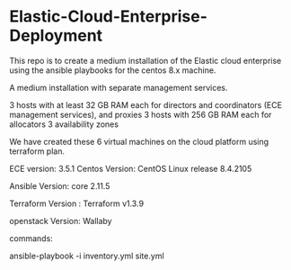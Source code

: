 # Elastic-Cloud-Enterprise-Deployment

This repo is to create a medium installation of the Elastic cloud enterprise using the ansible playbooks for the centos 8.x machine.

A medium installation with separate management services. 

3 hosts with at least 32 GB RAM each for directors and coordinators (ECE management services), and proxies
3 hosts with 256 GB RAM each for allocators
3 availability zones


We have created these 6 virtual machines on the cloud platform using terraform plan. 

ECE version: 3.5.1
Centos Version: CentOS Linux release 8.4.2105

Ansible Version: core 2.11.5

Terraform Version : Terraform v1.3.9

openstack Version: Wallaby



commands:

ansible-playbook -i inventory.yml site.yml
